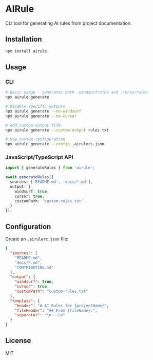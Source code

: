 # AIRule

CLI tool for generating AI rules from project documentation.

## Installation

```bash
npm install airule
```

## Usage

### CLI

```bash
# Basic usage - generates both .windsurfrules and .cursorrules
npx airule generate

# Disable specific outputs
npx airule generate --no-windsurf
npx airule generate --no-cursor

# Add custom output file
npx airule generate --custom-output rules.txt

# Use custom configuration
npx airule generate --config .airulerc.json
```

### JavaScript/TypeScript API

```typescript
import { generateRules } from 'airule';

await generateRules({
  sources: ['README.md', 'docs/*.md'],
  output: {
    windsurf: true,
    cursor: true,
    customPath: 'custom-rules.txt'
  }
});
```

## Configuration

Create an `.airulerc.json` file:

```json
{
  "sources": [
    "README.md",
    "docs/*.md",
    "CONTRIBUTING.md"
  ],
  "output": {
    "windsurf": true,
    "cursor": true,
    "customPath": "custom-rules.txt"
  },
  "template": {
    "header": "# AI Rules for {projectName}",
    "fileHeader": "## From {fileName}:",
    "separator": "\n---\n"
  }
}
```

## License

MIT
